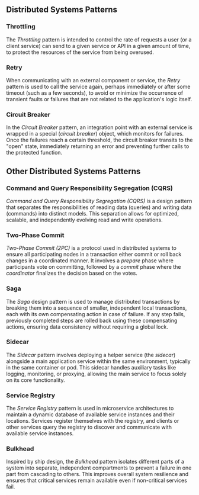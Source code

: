 ## Distributed Systems Patterns

### Throttling

The *Throttling* pattern is intended to control the rate of requests 
a user (or a client service) can send to a given service or API in a given amount of time, 
to protect the resources of the service from being overused.

### Retry

When communicating with an external component or service, 
the *Retry* pattern is used to call the service again,
perhaps immediately or after some timeout (such as a few seconds), 
to avoid or minimize the occurrence of transient faults or failures 
that are not related to the application's logic itself.

### Circuit Breaker

In the *Circuit Breaker* pattern, an integration point with an external service
is wrapped in a special (*circuit breaker*) object, which monitors for failures.
Once the failures reach a certain threshold, the circuit breaker transits to
the "open" state, immediately returning an error and preventing further calls 
to the protected function.

## Other Distributed Systems Patterns

### Command and Query Responsibility Segregation (CQRS)

*Command and Query Responsibility Segregation (CQRS)* is a design pattern that separates 
the responsibilities of reading data (queries) and writing data (commands) into distinct models. 
This separation allows for optimized, scalable, and independently evolving read and write operations.

### Two-Phase Commit

*Two-Phase Commit (2PC)* is a protocol used in distributed systems to ensure all participating nodes 
in a transaction either commit or roll back changes in a coordinated manner. 
It involves a *prepare* phase where participants vote on committing, followed by a *commit* phase 
where the *coordinator* finalizes the decision based on the votes.

### Saga

The *Saga* design pattern is used to manage distributed transactions by breaking them into 
a sequence of smaller, independent local transactions, each with its own compensating action in case of failure. 
If any step fails, previously completed steps are rolled back using these compensating actions, 
ensuring data consistency without requiring a global lock.

### Sidecar

The *Sidecar* pattern involves deploying a helper service (the *sidecar*) alongside a main application service 
within the same environment, typically in the same container or pod. 
This sidecar handles auxiliary tasks like logging, monitoring, or proxying, 
allowing the main service to focus solely on its core functionality.

### Service Registry

The *Service Registry* pattern is used in microservice architectures to maintain a dynamic database 
of available service instances and their locations. Services register themselves with the registry, 
and clients or other services query the registry to discover and communicate with available service instances.

### Bulkhead

Inspired by ship design, the *Bulkhead* pattern isolates different parts of a system into 
separate, independent compartments to prevent a failure in one part from cascading to others. 
This improves overall system resilience and ensures 
that critical services remain available even if non-critical services fail.
